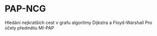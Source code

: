 # PAP-NCG
Hledání nejkratších cest v grafu algoritmy Dijkstra a Floyd-Warshall Pro účely předmětu MI-PAP
